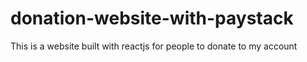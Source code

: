 # donation-website-with-paystack
This is a website built with reactjs for people to donate to my account

